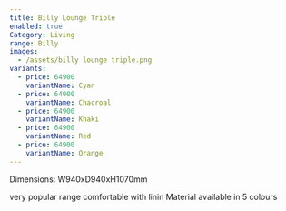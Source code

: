 ```yaml
---
title: Billy Lounge Triple
enabled: true
Category: Living
range: Billy
images:
  - /assets/billy lounge triple.png
variants:
  - price: 64900
    variantName: Cyan
  - price: 64900
    variantName: Chacroal
  - price: 64900
    variantName: Khaki
  - price: 64900
    variantName: Red
  - price: 64900
    variantName: Orange
---
```


Dimensions: W940xD940xH1070mm

very popular range comfortable with linin Material available in 5 colours
